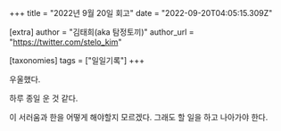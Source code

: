 +++
title = "2022년 9월 20일 회고"
date = "2022-09-20T04:05:15.309Z"

[extra]
author = "김태희(aka 탐정토끼)"
author_url = "https://twitter.com/stelo_kim"

[taxonomies]
tags = ["일일기록"]
+++

우울했다.
<!-- more -->

하루 종일 운 것 같다.

이 서러움과 한을 어떻게 해야할지 모르겠다. 그래도 할 일을 하고 나아가야 한다.